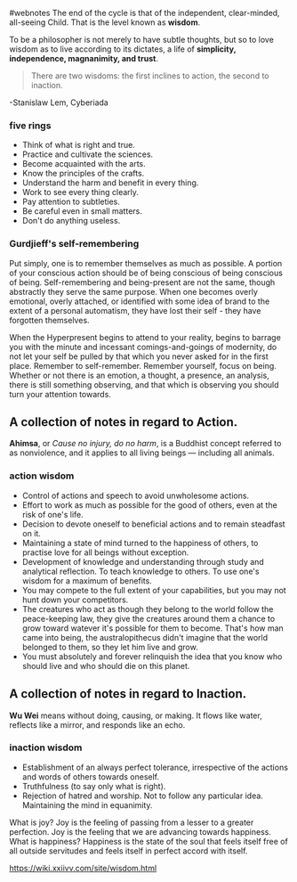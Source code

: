#webnotes
The end of the cycle is that of the independent, clear-minded, all-seeing Child. That is the level known as **wisdom**.

To be a philosopher is not merely to have subtle thoughts, but so to love wisdom as to live according to its dictates, a life of **simplicity, independence, magnanimity, and trust**.

>There are two wisdoms: the first inclines to action, the second to inaction.

-Stanislaw Lem, Cyberiada

### five rings

-   Think of what is right and true.
-   Practice and cultivate the sciences.
-   Become acquainted with the arts.
-   Know the principles of the crafts.
-   Understand the harm and benefit in every thing.
-   Work to see every thing clearly.
-   Pay attention to subtleties.
-   Be careful even in small matters.
-   Don't do anything useless.

### Gurdjieff's self-remembering

Put simply, one is to remember themselves as much as possible. A portion of your conscious action should be of being conscious of being conscious of being. Self-remembering and being-present are not the same, though abstractly they serve the same purpose. When one becomes overly emotional, overly attached, or identified with some idea of brand to the extent of a personal automatism, they have lost their self - they have forgotten themselves.

When the Hyperpresent begins to attend to your reality, begins to barrage you with the minute and incessant comings-and-goings of modernity, do not let your self be pulled by that which you never asked for in the first place. Remember to self-remember. Remember yourself, focus on being. Whether or not there is an emotion, a thought, a presence, an analysis, there is still something observing, and that which is observing you should turn your attention towards.

## A collection of notes in regard to Action.

**Ahimsa**, or _Cause no injury, do no harm_, is a Buddhist concept referred to as nonviolence, and it applies to all living beings — including all animals.

### action wisdom

-   Control of actions and speech to avoid unwholesome actions.
-   Effort to work as much as possible for the good of others, even at the risk of one's life.
-   Decision to devote oneself to beneficial actions and to remain steadfast on it.
-   Maintaining a state of mind turned to the happiness of others, to practise love for all beings without exception.
-   Development of knowledge and understanding through study and analytical reflection. To teach knowledge to others. To use one's wisdom for a maximum of benefits.
-   You may compete to the full extent of your capabilities, but you may not hunt down your competitors.
-   The creatures who act as though they belong to the world follow the peace-keeping law, they give the creatures around them a chance to grow toward watever it's possible for them to become. That's how man came into being, the australopithecus didn't imagine that the world belonged to them, so they let him live and grow.
-   You must absolutely and forever relinquish the idea that you know who should live and who should die on this planet.

## A collection of notes in regard to Inaction.

**Wu Wei** means without doing, causing, or making. It flows like water, reflects like a mirror, and responds like an echo.

### inaction wisdom

-   Establishment of an always perfect tolerance, irrespective of the actions and words of others towards oneself.
-   Truthfulness (to say only what is right).
-   Rejection of hatred and worship. Not to follow any particular idea. Maintaining the mind in equanimity.

What is joy? Joy is the feeling of passing from a lesser to a greater perfection. Joy is the feeling that we are advancing towards happiness. What is happiness? Happiness is the state of the soul that feels itself free of all outside servitudes and feels itself in perfect accord with itself.

https://wiki.xxiivv.com/site/wisdom.html

